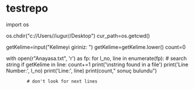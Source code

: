 # testrepo
import os

os.chdir("c://Users//iugur//Desktop")
cur_path=os.getcwd()

getKelime=input("Kelimeyi giriniz: ")
getKelime=getKelime.lower()
count=0

with open(r"Anayasa.txt", 'r') as fp:
    for l_no, line in enumerate(fp):
        # search string
        if getKelime in line:
            count+=1
            print('\nstring found in a file')
            print('Line Number:', l_no)
            print('Line:', line)
print(count," sonuç bulundu")
            
            # don't look for next lines
    
